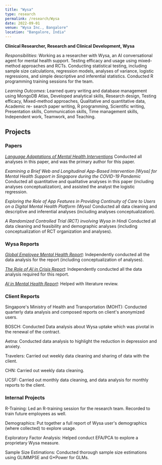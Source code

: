 ```yaml
---
title: "Wysa"
type: research
permalink: /research/Wysa
date: 2022-09-01
venue: "Wysa Inc., Bangalore"
location: "Bangalore, India"
---
```


**Clinical Researcher, Research and Clinical Development, Wysa**

*Responsibilities*: Working as a researcher with Wysa, an AI conversational agent for mental health support. Testing
efficacy and usage using mixed-method approaches and RCTs. Conducting statistical testing, including sample size
calculations, regression models, analyses of variance, logistic regressions, and simple descriptive and inferential statistics. Conducted R programming training sessions for the team.

*Learning Outcomes*: Learned query writing and database management using MongoDB Atlas, Developed analytical
skills, Research design, Testing efficacy, Mixed-method approaches, Qualitative and quantitative data, Academic re-
search paper writing, R programming, Scientific writing, Presentation skills, Communication skills, Time management
skills, Independent work, Teamwork, and Teaching.

## Projects
### Papers
*[Language Adaptations of Mental Health Interventions](https://pubmed.ncbi.nlm.nih.gov/38798884/)*
Conducted all analyses in this paper, and was the primary author for this paper. 

*Examining a Brief Web and Longitudinal App-Based Intervention [Wysa] for Mental Health Support in Singapore during the COVID-19 Pandemic*
Conducted all quantitative and qualitative analyses in this paper (including analyses conceptualization), and assisted the analyst the logistic regression.

*Exploring the Role of App Features in Providing Continuity of Care to Users on a Digital Mental Health Platform (Wysa)*
Conducted all data cleaning and descriptive and inferential analyses (including analyses conceptualization). 

*A Randomized Controlled Trial (RCT) involving Wysa in Hindi*
Conducted all data cleaning and feasibility and demographic analyses (including conceptualization of RCT organization and analyses). 

### Wysa Reports
*[Global Employee Mental Health Report](http://www.wysa.com/2023-emhr)*: Independently conducted all the data analysis for the report (including conceptualization of analyses).

*[The Role of AI in Crisis Report](https://www.wysa.com/role-of-ai-in-sos)*: Independently conducted all the data analysis required for this report.

*[AI in Mental Health Report](https://www.wysa.com/conversational-ai)*: Helped with literature review.

### Client Reports
Singapore's Ministry of Health and Transportation (MOHT): Conducted quarterly data analysis and composed reports on client's anonymized users.

BOSCH: Conducted Data analysis about Wysa uptake which was pivotal in the renewal of the contract. 

Aetna: Conducted data analysis to highlight the reduction in depression and anxiety.

Travelers: Carried out weekly data cleaning and sharing of data with the client.

CHN: Carried out weekly data cleaning.

UCSF: Carried out monthly data cleaning, and data analysis for monthly reports to the client.

### Internal Projects
R-Training: Led an R-training session for the research team. Recorded to train future employees as well.

Demographics: Put together a full report of Wysa user's demographics (where collected) to explore usage.

Exploratory Factor Analysis: Helped conduct EFA/PCA to explore a proprietary Wysa measure. 

Sample Size Estimations: Conducted thorough sample size estimations using GLIMMPSE and G*Power for GLMs.
